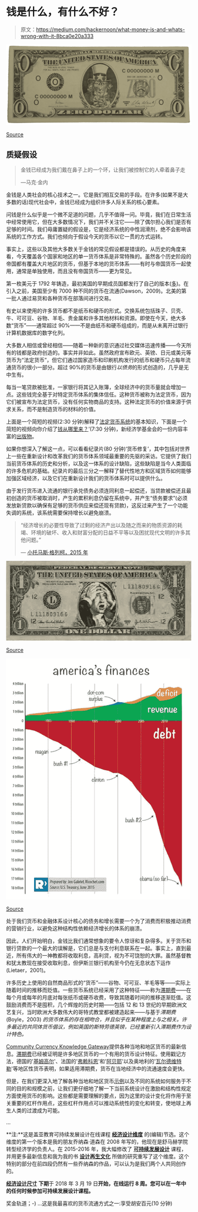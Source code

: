 # 钱是什么，有什么不好？

> 原文：<https://medium.com/hackernoon/what-money-is-and-whats-wrong-with-it-8bca0e20a333>

![](img/2ae501b2b2d98c6f4ca9cbafa4420742.png)

[Source](https://www.artspace.com/cildo_meireles/zero_dollar)

## 质疑假设

> 金钱已经成为我们戴在鼻子上的一个环，让我们被控制它的人牵着鼻子走
> 
> —马克·金内

金钱是人类社会的核心技术之一。它是我们相互交易的手段。在许多(如果不是大多数的话)现代社会中，金钱已经成为组织许多人际关系的核心要素。

问钱是什么似乎是一个微不足道的问题，几乎不值得一问。毕竟，我们在日常生活中经常使用它，但在大多数情况下，我们并不关注它——除了偶尔担心我们是否有足够的时间。我们毋庸置疑的假设是，它是经济系统的中性润滑剂，绝不会影响该系统的工作方式。我们也倾向于假设今天的货币以它一贯的方式运转。

事实上，这些以及其他大多数关于金钱的常见假设都是错误的。从历史的角度来看，今天覆盖各个国家和地区的单一货币体系是非常特殊的。虽然各个历史阶段的帝国都有覆盖大片地区的货币，但基于本地的货币体系——有时与帝国货币一起使用，通常是单独使用，而且没有帝国货币——更为常见。

第一枚美元于 1792 年铸造，最初美国的早期成员国都发行了自己的版本([多](https://en.wikipedia.org/wiki/Early_American_currency))。在引入之前，美国至少有 7000 种不同的货币在流通(Dawson，2009)。北美的第一批人通过易货和各种货币在部落间进行交易。

有史以来使用的许多货币都不是纸币和硬币的形式。交换系统包括珠子、贝壳、牛、可可豆、谷物、羊毛、贵金属和许多其他材料和资源。即使在今天，绝大多数“货币”——通常超过 90%——不是由纸币和硬币组成的，而是从未离开过银行计算机数据库的数字化列。

大多数人相信或曾经相信——随着一种新的意识通过社交媒体迅速传播——今天所有的钱都是政府创造的。事实并非如此。虽然政府宣布欧元、英镑、日元或美元等货币为“法定货币”，但它们通过国家造币和印刷机构发行的纸币和硬币只占每年流通货币的很小一部分。超过 90%的货币是由银行*以债务*的形式创造的，几乎是无中生有。

每当一笔贷款被批准，一家银行将其记入账簿，全球经济中的货币量就会增加一点。这些钱完全基于对特定货币体系的集体信任。这种货币被称为法定货币，因为它们被宣布为法定货币，没有任何实物商品的支持。这种法定货币的价值来源于供求关系，而不是制造货币的材料的价值。

上面是一个简短的视频(2:30 分钟)解释了[法定货币系统](https://www.youtube.com/watch?v=U8Yn5jT8Hyc)的基本知识，下面是一个简短的视频向你介绍了[钱从哪里来？](https://www.youtube.com/watch?v=l7L3ZtCSKKs)’(7:30 分钟)，新经济学基金会的一份内容丰富的[出版物](http://s.bsd.net/nefoundation/default/page/file/b847162e8c996d5e26_fam6bqdx4.pdf)。

如果你想深入了解这一点，可以看看纪录片(80 分钟)‘货币修复’，其中包括对世界上一些在重新设计和改革我们的货币体系领域最重要的先驱的采访。它提供了我们当前货币体系的历史和分析，以及这一体系的设计缺陷，这些缺陷是当今人类面临的许多危机的基础。纪录片的最后三分之一解释了替代性地方和区域货币如何能够加强区域经济，以及它们在重新设计我们的货币体系时可以提供什么。

由于发行货币进入流通的银行承兑债务必须连同利息一起偿还，当贷款被偿还且最初创造的货币被取消时，产生的累积利息仍留在系统中，并产生“债务要求”(必须发放新贷款以确保有足够的货币供应来偿还现有贷款)，这反过来产生了一个功能失调的系统，该系统需要保持增长以避免崩溃。

> “经济增长的必要性导致了过剩的经济产出以及随之而来的物质资源的耗竭、环境的破坏、收入和财富分配的日益不平等以及困扰现代文明的许多其他问题。”
> 
> — [小托马斯·格列柯，2015 年](http://beyondmoney.net/tag/growth-imperative/)

![](img/1bbc5b8fff22430f570accf58ecc477e.png)

[Source](https://www.armstrongeconomics.com/uncategorized/coming-emerging-market-debt-meltdown/)

![](img/1bd84d37aa09366408de21bb752ad7e5.png)

[Source](https://beyondmoney.files.wordpress.com/2015/10/usdebtdeficits.jpg)

处于我们货币和金融体系设计核心的债务和增长需要一个为了消费而积极推动消费的营销行业，以避免这种结构性依赖经济增长的体系的崩溃。

因此，人们开始明白，金钱比我们通常想象的要令人惊讶和复杂得多。关于货币和银行贷款的一个最大的误解是，它们总是与支付利息联系在一起。事实上，直到最近，所有伟大的一神教都将收取利息，高利贷，视为不可饶恕的大罪。虽然基督教和犹太教现在接受收取利息，但伊斯兰银行机构至今仍在无息状态下运作(Lietaer，2001)。

许多历史上使用的自然商品形式的“货币”——谷物、可可豆、羊毛等等——实际上随着时间的推移而贬值。一些货币系统已经采用了这种特征——称为[滞期费](https://en.wikipedia.org/wiki/Demurrage_(currency))——在每个月或每年的月底对每张纸币或硬币收费，导致其随着时间的推移逐渐贬值。这鼓励消费而不是囤积，几个辉煌的历史时期——包括 12 和 13 世纪的早期欧洲文艺复兴，当时欧洲大多数伟大的哥特式教堂都被建造起来——与基于*滞期费* (Boyle，2003) *的货币体系的存在相吻合，并且似乎在某种程度上与之相关。许多最近的共同体货币倡议，例如英国的斯特劳德英镑，已经重新引入滞期费作为设计特色。*

[Community Currency Knowledge Gateway](http://community-currency.info/en/)提供各种当地和地区货币的最新信息。[滞期费](http://community-currency.info/en/glossary/demurrage/)已经被证明是许多地区货币的一个有用的货币设计特征。使用戳记方法，德国的'[基姆高尔](http://community-currency.info/en/currencies/chiemgauer/)'、法国的'[弗赖科恩](http://freico.in/)'和'[阿贝耶](http://community-currency.info/en/currencies/abeille/)'以及奥地利的'[瓦尔德维特勒](http://www.waldviertler-regional.at/)'等地区性货币表明，如果适用滞期费，货币在当地经济中的流通速度会更快。

但是，在我们更深入地了解各种当地和地区货币[示例](https://gaiaeducation.org/elearning/design-for-sustainability/economic-design/)以及不同的系统如何服务于不同的目的和规模之前，让我们更仔细地了解一下当前系统设计在激励和结构性规定方面使用货币的影响。这些都是需要理解的要点，因为这里的设计变化将作用于至关重要的杠杆作用点，这些杠杆作用点可以推动系统性的变化和转变，使地球上再生人类的过渡成为可能。

…

**注:**这是盖亚教育可持续发展设计在线课程 [**经济设计维度**](https://gaiaeducation.org/elearning/design-for-sustainability/economic-design/) 的(编辑)节选。这个维度的第一个版本是我的朋友乔纳森·道森在 2008 年写的，他现在是舒马赫学院转型经济学的负责人。在 2015-2016 年，我大幅修改了 [**可持续发展设计**](https://gaiaeducation.org/elearning/design-for-sustainability/) 课程，并用更多最新信息和我为我的书 [**设计再生文化**](https://www.triarchypress.net/reviews-designing-regenerative-cultures.html) 所做的研究重写了这个维度。这个特别的部分在前四段仍然有一些乔纳森的作品，可以认为是我们两个人共同创作的。

[**经济设计尺寸**](https://gaiaeducation.org/elearning/design-for-sustainability/economic-design/) **下期**于 2018 年 3 月 19 日**开始，在线运行 8 周。您可以在一年中的任何时候参加可持续发展设计课程。**

奖金轨道；-) …这是我最喜欢的货币流通方式之一:享受胡安百元(10 分钟)